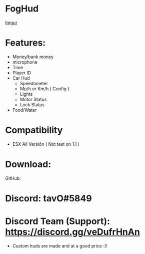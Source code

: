# FogHud
[Imgur](https://imgur.com/PAjFIgE)
 
# Features:

* Money/bank money
* microphone
* Time
* Player ID
* Car Hud
  * Speedometer
  * Mp/h or Km/h ( Config )
  * Lights
  * Motor Status
  * Lock Status
* Food/Water

# Compatibility 
* ESX All Versión ( Not test on 1.1 )
# Download:
GitHub: 

# Discord: tavO#5849
# Discord Team (Support): https://discord.gg/veDufrHnAn

* Custom huds are made and at a good price :)!
